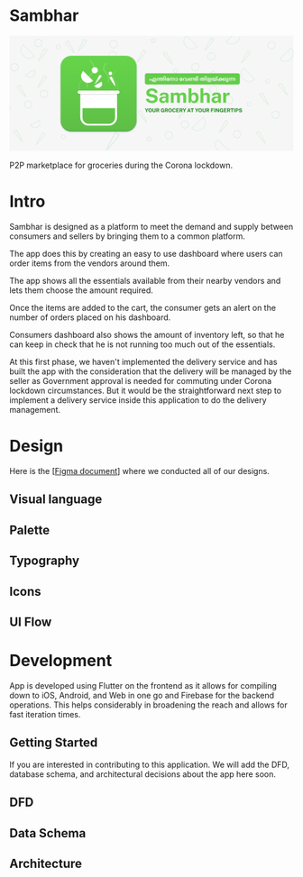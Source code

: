 # Sambhar

![Sambhar Cover](sambhar-cover.png)

P2P marketplace for groceries during the Corona lockdown.

# Intro

Sambhar is designed as a platform to meet the demand and supply between consumers and sellers by bringing them to a common platform.


The app does this by creating an easy to use dashboard where users can order items from the vendors around them.

The app shows all the essentials available from their nearby vendors and lets them choose the amount required.

Once the items are added to the cart, the consumer gets an alert on the number of orders placed on his dashboard.

Consumers dashboard also shows the amount of inventory left, so that he can keep in check that he is not running too much out of the essentials.

At this first phase, we haven't implemented the delivery service and has built the app with the consideration that the delivery will be managed by the seller as Government approval is needed for commuting under Corona lockdown circumstances. But it would be the straightforward next step to implement a delivery service inside this application to do the delivery management.

# Design

Here is the [[Figma document](https://www.figma.com/file/FkwYAYqNheFt1P2tv3PvSK/Sambhar-Design?node-id=0%3A1)] where we conducted all of our designs.

## Visual language

## Palette

## Typography

## Icons

## UI Flow

# Development

App is developed using Flutter on the frontend as it allows for compiling down to iOS, Android, and Web in one go and Firebase for the backend operations. This helps considerably in broadening the reach and allows for fast iteration times.

## Getting Started

If you are interested in contributing to this application. We will add the DFD, database schema, and architectural decisions about the app here soon.

## DFD

## Data Schema

## Architecture
